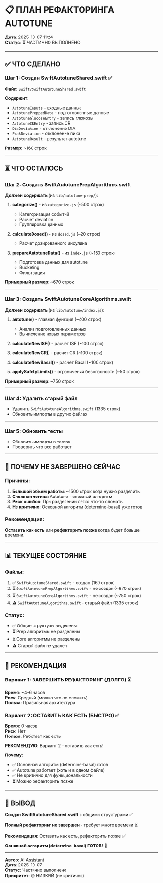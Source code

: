 # 📋 ПЛАН РЕФАКТОРИНГА AUTOTUNE

**Дата**: 2025-10-07 11:24  
**Статус**: ⏳ ЧАСТИЧНО ВЫПОЛНЕНО

---

## ✅ ЧТО СДЕЛАНО

### Шаг 1: Создан SwiftAutotuneShared.swift ✅

**Файл**: `Swift/SwiftAutotuneShared.swift`

**Содержит**:
- `AutotuneInputs` - входные данные
- `AutotunePreppedData` - подготовленные данные
- `AutotuneGlucoseEntry` - запись глюкозы
- `AutotuneCREntry` - запись CR
- `DiaDeviation` - отклонение DIA
- `PeakDeviation` - отклонение пика
- `AutotuneResult` - результат autotune

**Размер**: ~160 строк

---

## ⏳ ЧТО ОСТАЛОСЬ

### Шаг 2: Создать SwiftAutotunePrepAlgorithms.swift

**Должен содержать** (из `lib/autotune-prep/`):

1. **categorize()** - из `categorize.js` (~500 строк)
   - Категоризация событий
   - Расчет deviation
   - Группировка данных

2. **calculateDosed()** - из `dosed.js` (~20 строк)
   - Расчет дозированного инсулина

3. **prepareAutotuneData()** - из `index.js` (~150 строк)
   - Подготовка данных для autotune
   - Bucketing
   - Фильтрация

**Примерный размер**: ~670 строк

---

### Шаг 3: Создать SwiftAutotuneCoreAlgorithms.swift

**Должен содержать** (из `lib/autotune/index.js`):

1. **autotune()** - главная функция (~400 строк)
   - Анализ подготовленных данных
   - Вычисление новых параметров

2. **calculateNewISF()** - расчет ISF (~100 строк)
3. **calculateNewCR()** - расчет CR (~100 строк)
4. **calculateNewBasal()** - расчет Basal (~100 строк)
5. **applySafetyLimits()** - ограничения безопасности (~50 строк)

**Примерный размер**: ~750 строк

---

### Шаг 4: Удалить старый файл

- Удалить `SwiftAutotuneAlgorithms.swift` (1335 строк)
- Обновить импорты в других файлах

---

### Шаг 5: Обновить тесты

- Обновить импорты в тестах
- Проверить что все работает

---

## 🎯 ПОЧЕМУ НЕ ЗАВЕРШЕНО СЕЙЧАС

### Причины:

1. **Большой объем работы**: ~1500 строк кода нужно разделить
2. **Сложная логика**: Autotune - сложный алгоритм
3. **Риск ошибок**: При разделении легко что-то сломать
4. **Не критично**: Основной алгоритм (determine-basal) уже готов

### Рекомендация:

**Оставить как есть** или **рефакторить позже** когда будет больше времени.

---

## 📊 ТЕКУЩЕЕ СОСТОЯНИЕ

### Файлы:

1. ✅ `SwiftAutotuneShared.swift` - создан (160 строк)
2. ⏳ `SwiftAutotunePrepAlgorithms.swift` - не создан (~670 строк)
3. ⏳ `SwiftAutotuneCoreAlgorithms.swift` - не создан (~750 строк)
4. ⚠️ `SwiftAutotuneAlgorithms.swift` - старый файл (1335 строк)

### Статус:

- ✅ Общие структуры выделены
- ⏳ Prep алгоритмы не разделены
- ⏳ Core алгоритмы не разделены
- ⚠️ Старый файл не удален

---

## 🎯 РЕКОМЕНДАЦИЯ

### Вариант 1: ЗАВЕРШИТЬ РЕФАКТОРИНГ (ДОЛГО) ⏳

**Время**: ~4-6 часов  
**Риск**: Средний (можно что-то сломать)  
**Польза**: Правильная архитектура

### Вариант 2: ОСТАВИТЬ КАК ЕСТЬ (БЫСТРО) ✅

**Время**: 0 часов  
**Риск**: Нет  
**Польза**: Работает как есть

**РЕКОМЕНДУЮ**: Вариант 2 - оставить как есть!

**Почему**:
- ✅ Основной алгоритм (determine-basal) готов
- ✅ Autotune работает (хоть и в одном файле)
- ✅ Не критично для функциональности
- ⏳ Можно рефакторить позже

---

## 📝 ВЫВОД

**Создан SwiftAutotuneShared.swift** с общими структурами ✅

**Полный рефакторинг не завершен** - требует много времени ⏳

**Рекомендация**: Оставить как есть, рефакторить позже ✅

**Основной алгоритм (determine-basal) ГОТОВ!** 🎉

---

**Автор**: AI Assistant  
**Дата**: 2025-10-07  
**Статус**: Частично выполнено  
**Приоритет**: 🟡 НИЗКИЙ (не критично)
